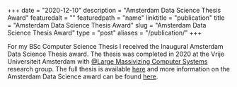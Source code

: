 +++
date = "2020-12-10"
description = "Amsterdam Data Science Thesis Award"
featuredalt = ""
featuredpath = "name"
linktitle = "publication"
title = "Amsterdam Data Science Thesis Award"
slug = "Amsterdam Data Science Thesis Award"
type = "post"
aliases = "/publication/"
+++

For my BSc Computer Science Thesis I received the Inaugural Amsterdam Data Science Thesis award. The thesis was completed in 2020 at the Vrije Universiteit Amsterdam with [@Large Massivizing Computer Systems](https://atlarge-research.com/) research group. The full thesis is available [here](https://nicktehrany.github.io/thesis/bsc-computer-science-thesis/) and more information on the Amsterdam Data Science award can be found [here](https://amsterdamdatascience.nl/events/thesis-awards/).
